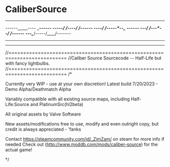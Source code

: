 # CaliberSource
---------------------------
------_____---- _____------
-----/ ___/----/ ___/------
----/ /-----*--\__  \------
---/ /___---*--___/ /------
---\____/-----/____/-------
----    ------     --------
---------------------------
//==========================================================================
//Caliber Source Sourcecode -- Half-Life but with fancy lightbulbs.
//==========================================================================
/*

Currently very WIP - use at your own discretion!
Latest build 7/20/2023 - Demo Alpha/Deathmatch Alpha

Variably compatible with all existing source maps, including Half-Life:Source and PlatinumSrc(hl2beta)


All original assets by Valve Software

New assets/modifications free to use, modify and even outright copy, but credit is always appreciated - 'fanks

Contact https://steamcommunity.com/id/_ZimZam/ on steam for more info if needed
Check out (http://www.moddb.com/mods/caliber-source) for the actual game!

*/
